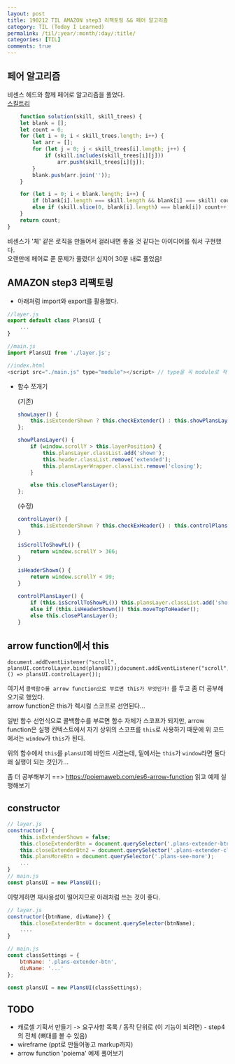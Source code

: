 ```yaml
---
layout: post
title: 190212 TIL AMAZON step3 리팩토링 && 페어 알고리즘
category: TIL (Today I Learned)
permalink: /til/:year/:month/:day/:title/
categories: [TIL]
comments: true
---
```


## **페어 알고리즘**

비센스 헤드와 함께 페어로 알고리즘을 풀었다.  
[스킬트리](https://programmers.co.kr/learn/courses/30/lessons/49993?language=javascript)

```js
    function solution(skill, skill_trees) {
    let blank = [];
    let count = 0;
    for (let i = 0; i < skill_trees.length; i++) {
        let arr = [];
        for (let j = 0; j < skill_trees[i].length; j++) {
            if (skill.includes(skill_trees[i][j]))
                arr.push(skill_trees[i][j]);
        }
        blank.push(arr.join(''));
    }

    for (let i = 0; i < blank.length; i++) {
        if (blank[i].length === skill.length && blank[i] === skill) count++;
        else if (skill.slice(0, blank[i].length) === blank[i]) count++;
    }
    return count;
}
```

비센스가 '체' 같은 로직을 만들어서 걸러내면 좋을 것 같다는 아이디어를 줘서 구현했다.  
오랜만에 페어로 푼 문제가 풀렸다! 심지어 30분 내로 풀었음!  



## **AMAZON step3 리팩토링** 

- 아래처럼 import와 export를 활용했다.  

```js
//layer.js
export default class PlansUI {
    ...
}

//main.js
import PlansUI from './layer.js';

//index.html
<script src="./main.js" type="module"></script> // type을 꼭 module로 적어줘야 돌아간다... 이것땜에 조금 헤맴.  
```

- 함수 쪼개기  

    (기존)
    ```js
    showLayer() {
        this.isExtenderShown ? this.checkExtender() : this.showPlansLayer();
    };

    showPlansLayer() {
        if (window.scrollY > this.layerPosition) {
            this.plansLayer.classList.add('shown');
            this.header.classList.remove('extended');
            this.plansLayerWrapper.classList.remove('closing');
        }

        else this.closePlansLayer();
    };
    ```

    (수정)
    ```js
    controlLayer() {
        this.isExtenderShown ? this.checkExHeader() : this.controlPlansLayer();
    }

    isScrollToShowPL() {
        return window.scrollY > 366;
    }

    isHeaderShown() {
        return window.scrollY < 99;
    }

    controlPlansLayer() {
        if (this.isScrollToShowPL()) this.plansLayer.classList.add('shown');
        else if (this.isHeaderShown()) this.moveTopToHeader();
        else this.closePlansLayer();
    }
    ```

## **arrow function에서 this**

```
document.addEventListener("scroll", plansUI.controlLayer.bind(plansUI));document.addEventListener("scroll", () => plansUI.controlLayer());
```

여기서 `콜백함수를 arrow function으로 부르면 this가 무엇인가!` 를 두고 좀 더 공부해오기로 했었다.  
arrow function은 this가 렉시컬 스코프로 선언된다...  

일반 함수 선언식으로 콜백함수를 부르면 함수 자체가 스코프가 되지만, arrow function은 실행 컨텍스트에서 자기 상위의 스코프를 `this`로 사용하기 때문에 위 코드에서는 `window`가 `this`가 된다.  

위의 함수에서 `this`를 `plansUI`에 바인드 시켰는데, 밑에서는 `this`가 `window`라면 둘다 왜 실행이 되는 것인가... 

좀 더 공부해부기 ==> https://poiemaweb.com/es6-arrow-function 읽고 예제 실행해보기  

## **constructor**

```js
// layer.js
constructor() {
    this.isExtenderShown = false;
    this.closeExtenderBtn = document.querySelector('.plans-extender-btn');
    this.closeExtenderBtn2 = document.querySelector('.plans-extender-closeBtn')
    this.plansMoreBtn = document.querySelector('.plans-see-more');
    ...
}
// main.js
const plansUI = new PlansUI();
```

이렇게하면 재사용성이 떨어지므로 아래처럼 쓰는 것이 좋다. 

```js
// layer.js
constructor({btnName, divName}) {
    this.closeExtenderBtn = document.querySelector(btnName);
    ....
}

// main.js
const classSettings = {
    btnName: '.plans-extender-btn',
    divName: '...'
};

const plansUI = new PlansUI(classSettings);
```

## **TODO**

* 캐로셀 기획서 만들기 -> 요구사항 목록  / 동작 단위로 (이 기능이 되려면) - step4의 전체 (뼈대를 볼 수 있음)
* wireframe (ppt로 만들어놓고 markup까지)
* arrow function 'poiema' 예제 풀어보기

